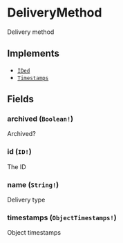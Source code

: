 # DeliveryMethod

Delivery method

## Implements

- [`IDed`](../interface/ided.md)
- [`Timestamps`](../interface/timestamps.md)

## Fields

### archived (`Boolean!`)
Archived?

### id (`ID!`)
The ID

### name (`String!`)
Delivery type

### timestamps (`ObjectTimestamps!`)
Object timestamps
